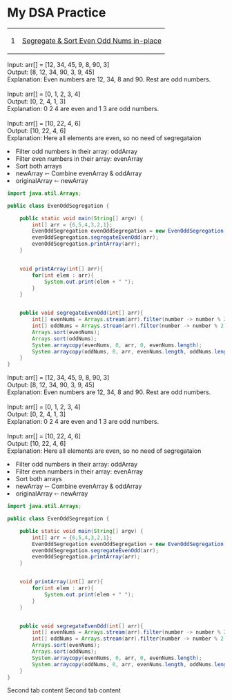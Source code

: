# My DSA Practice

<tabs>

<tab title="Java">

<chapter title="Table of Questions">
<table>
<tr>
<td>1</td>
<td>

[Segregate & Sort Even Odd Nums in-place](#ques1)

</td>
</tr>
</table>
</chapter>

<chapter id="ques1"  title="Question 1" level="2">

<tabs>

<tab title="Question">
<chapter title="Given an array arr, write a program segregating even and odd numbers. The program should put all even numbers first in sorted order, and then odd numbers in sorted order. Note:- You don't have to return the array, you have to modify it in-place." level="4">

<tldr>
<p>
Input: arr[] = [12, 34, 45, 9, 8, 90, 3] <br/>
 Output: [8, 12, 34, 90, 3, 9, 45] <br/>
 Explanation: Even numbers are 12, 34, 8 and 90. Rest are odd numbers.
<br/>
<br/>
Input: arr[] = [0, 1, 2, 3, 4] <br/>
Output: [0, 2, 4, 1, 3] <br/>
Explanation: 0 2 4 are even and 1 3 are odd numbers.
<br/>
<br/>
 Input: arr[] = [10, 22, 4, 6] <br/>
Output: [10, 22, 4, 6] <br/>
Explanation: Here all elements are even, so no need of segregataion
</p>
</tldr>

</chapter>
</tab>

<tab title="Explanation">

<chapter title = "I solved this question like this: " level="4"/>
<list>
<li>Filter  odd numbers in their array: oddArray</li>
<li>Filter even numbers in their array: evenArray</li>
<li>Sort both arrays</li>
<li>newArray ⇽  Combine evenArray & oddArray</li>
<li>originalArray ⇽ newArray</li>
</list>

</tab>
<tab title="Code">

```Java
import java.util.Arrays;

public class EvenOddSegregation {

    public static void main(String[] argv) {
        int[] arr = {6,5,4,3,2,1};
        EvenOddSegregation evenOddSegregation = new EvenOddSegregation();
        evenOddSegregation.segregateEvenOdd(arr);
        evenOddSegregation.printArray(arr);
    }


    void printArray(int[] arr){
        for(int elem : arr){
            System.out.print(elem + " ");
        }
    }


    public void segregateEvenOdd(int[] arr){
        int[] evenNums = Arrays.stream(arr).filter(number -> number % 2 == 0).toArray();
        int[] oddNums = Arrays.stream(arr).filter(number -> number % 2 != 0).toArray();
        Arrays.sort(evenNums);
        Arrays.sort(oddNums);
        System.arraycopy(evenNums, 0, arr, 0, evenNums.length);
        System.arraycopy(oddNums, 0, arr, evenNums.length, oddNums.length);
    }
}
```

</tab>
</tabs>

</chapter>

<chapter id="ques2"  title="Question 2" level="2">

<tabs>

<tab title="Question">
<chapter title="Given an array arr, write a program segregating even and odd numbers. The program should put all even numbers first in sorted order, and then odd numbers in sorted order. Note:- You don't have to return the array, you have to modify it in-place." level="4">

<tldr>
<p>
Input: arr[] = [12, 34, 45, 9, 8, 90, 3] <br/>
 Output: [8, 12, 34, 90, 3, 9, 45] <br/>
 Explanation: Even numbers are 12, 34, 8 and 90. Rest are odd numbers.
<br/>
<br/>
Input: arr[] = [0, 1, 2, 3, 4] <br/>
Output: [0, 2, 4, 1, 3] <br/>
Explanation: 0 2 4 are even and 1 3 are odd numbers.
<br/>
<br/>
 Input: arr[] = [10, 22, 4, 6] <br/>
Output: [10, 22, 4, 6] <br/>
Explanation: Here all elements are even, so no need of segregataion
</p>
</tldr>

</chapter>
</tab>

<tab title="Explanation">

<chapter title = "I solved this question like this: " level="4"/>
<list>
<li>Filter  odd numbers in their array: oddArray</li>
<li>Filter even numbers in their array: evenArray</li>
<li>Sort both arrays</li>
<li>newArray ⇽  Combine evenArray & oddArray</li>
<li>originalArray ⇽ newArray</li>
</list>

</tab>
<tab title="Code">

```Java
import java.util.Arrays;

public class EvenOddSegregation {

    public static void main(String[] argv) {
        int[] arr = {6,5,4,3,2,1};
        EvenOddSegregation evenOddSegregation = new EvenOddSegregation();
        evenOddSegregation.segregateEvenOdd(arr);
        evenOddSegregation.printArray(arr);
    }


    void printArray(int[] arr){
        for(int elem : arr){
            System.out.print(elem + " ");
        }
    }


    public void segregateEvenOdd(int[] arr){
        int[] evenNums = Arrays.stream(arr).filter(number -> number % 2 == 0).toArray();
        int[] oddNums = Arrays.stream(arr).filter(number -> number % 2 != 0).toArray();
        Arrays.sort(evenNums);
        Arrays.sort(oddNums);
        System.arraycopy(evenNums, 0, arr, 0, evenNums.length);
        System.arraycopy(oddNums, 0, arr, evenNums.length, oddNums.length);
    }
}
```

</tab>
</tabs>

</chapter>

</tab>

<tab title="C++">
Second tab content
</tab>

<tab title="Python">
Second tab content
</tab>



</tabs>